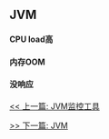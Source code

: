 ## JVM

#### CPU load高

#### 内存OOM

#### 没响应


[<< 上一篇: JVM监控工具](6-JVM/JVM监控工具.md)

[>> 下一篇: JVM](6-JVM/JVM.md)
